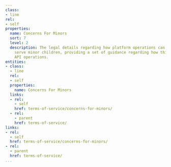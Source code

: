 ```yaml
---
class:
- line
rel:
- self
properties:
  name: Concerns For Minors
  sort: 7
  level: 2
  description: The legal details regarding how platform operations can be used to
    serve minor children, providing a set of guidance regarding how this will impact
    API operations.
entities:
- class:
  - line
  rel:
  - self
  properties:
    name: Concerns For Minors
  links:
  - rel:
    - self
    href: terms-of-service/concerns-for-minors/
  - rel:
    - parent
    href: terms-of-service/
links:
- rel:
  - self
  href: terms-of-service/concerns-for-minors/
- rel:
  - parent
  href: terms-of-service/
...
```

